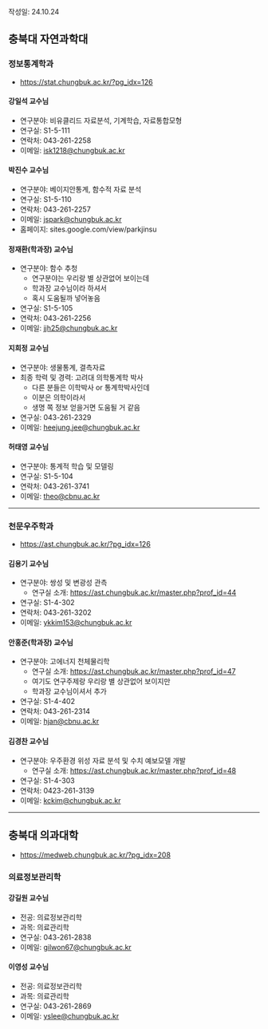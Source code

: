 작성일: 24.10.24

## 충북대 자연과학대
### 정보통계학과
- https://stat.chungbuk.ac.kr/?pg_idx=126
#### 강일석 교수님
- 연구분야: 비유클리드 자료분석, 기계학습, 자료통합모형
- 연구실: S1-5-111
- 연락처: 043-261-2258
- 이메일: isk1218@chungbuk.ac.kr

#### 박진수 교수님
- 연구분야: 베이지안통계, 함수적 자료 분석
- 연구실: S1-5-110
- 연락처: 043-261-2257
- 이메일: jspark@chungbuk.ac.kr
- 홈페이지: sites.google.com/view/parkjinsu

#### 정재환(학과장) 교수님
- 연구분야: 함수 추청
	- 연구분야는 우리랑 별 상관없어 보이는데
	- 학과장 교수님이라 하셔서
	- 혹시 도움될까 넣어놓음
- 연구실: S1-5-105
- 연락처: 043-261-2256
- 이메일: jjh25@chungbuk.ac.kr

#### 지희정 교수님
- 연구분야: 생물통계, 결측자료
- 최종 학력 및 경력: 고려대 의학통계학 박사
	- 다른 분들은 이학박사 or 통계학박사인데
	- 이분은 의학이라서
	- 생명 쪽 정보 얻을거면 도움될 거 같음
- 연구실: 043-261-2329
- 이메일: heejung.jee@chungbuk.ac.kr

#### 허태영 교수님
- 연구분야: 통계적 학습 및 모델링
- 연구실: S1-5-104
- 연락처: 043-261-3741
- 이메일: theo@cbnu.ac.kr
---
### 천문우주학과
- https://ast.chungbuk.ac.kr/?pg_idx=126

#### 김용기 교수님
- 연구분야: 쌍성 및 변광성 관측
	- 연구실 소개: https://ast.chungbuk.ac.kr/master.php?prof_id=44
- 연구실: S1-4-302
- 연락처: 043-261-3202
- 이메일: ykkim153@chungbuk.ac.kr

#### 안홍준(학과장) 교수님
- 연구분야: 고에너지 천체물리학
	- 연구실 소개: https://ast.chungbuk.ac.kr/master.php?prof_id=47
	- 여기도 연구주제랑 우리랑 별 상관없어 보이지만
	- 학과장 교수님이셔서 추가
- 연구실: S1-4-402
- 연락처: 043-261-2314
- 이메일: hjan@cbnu.ac.kr

#### 김경찬 교수님
- 연구분야: 우주환경 위성 자료 분석 및 수치 예보모델 개발
	- 연구실 소개: https://ast.chungbuk.ac.kr/master.php?prof_id=48
- 연구실: S1-4-303
- 연락처: 0423-261-3139
- 이메일: kckim@chungbuk.ac.kr

---
## 충북대 의과대학
-  https://medweb.chungbuk.ac.kr/?pg_idx=208
### 의료정보관리학
#### 강길원 교수님
- 전공: 의료정보관리학
- 과목: 의료관리학
- 연구실: 043-261-2838
- 이메일: gilwon67@chungbuk.ac.kr

#### 이영성 교수님
- 전공: 의료정보관리학
- 과목: 의료관리학
- 연구실: 043-261-2869
- 이메일: yslee@chungbuk.ac.kr
